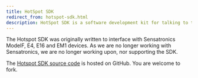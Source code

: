 ```yaml
---
title: HotSpot SDK
redirect_from: hotspot-sdk.html
description: HotSpot SDK is a software development kit for talking to the Sensatronics range of environment monitors.
---
```


The Hotspot SDK was originally written to interface with Sensatronics ModelF, E4, E16 and EM1 devices. As we are no longer working with Sensatronics, we are no longer working upon, nor supporting the SDK.

The [Hotspot SDK source code](https://github.com/digitalbricklayer/hotspot-sdk) is hosted on GitHub. You are welcome to fork.
